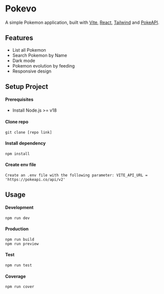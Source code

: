 # Pokevo

A simple Pokemon application, built with [Vite](https://vitejs.dev/), [React](https://react.dev/), [Tailwind](https://tailwindcss.com/) and [PokeAPI](https://pokeapi.co/).

## Features
- List all Pokemon
- Search Pokemon by Name
- Dark mode 
- Pokemon evolution by feeding
- Responsive design

## Setup Project

#### Prerequisites

- Install Node.js >= v18


#### Clone repo

```
git clone [repo link]
```

#### Install dependency

```
npm install
```

#### Create env file

```
Create an .env file with the following parameter: VITE_API_URL = 'https://pokeapi.co/api/v2'
```

## Usage

#### Development

```
npm run dev
```

#### Production

```
npm run build
npm run preview
```

#### Test

```
npm run test
```

#### Coverage

```
npm run cover
```




